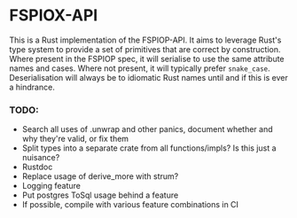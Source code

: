 # FSPIOX-API

This is a Rust implementation of the FSPIOP-API. It aims to leverage Rust's type system to provide
a set of primitives that are correct by construction. Where present in the FSPIOP spec, it will
serialise to use the same attribute names and cases. Where not present, it will typically prefer
`snake_case`. Deserialisation will always be to idiomatic Rust names until and if this is ever a
hindrance.

### TODO:
- Search all uses of .unwrap and other panics, document whether and why they're valid, or fix them
- Split types into a separate crate from all functions/impls? Is this just a nuisance?
- Rustdoc
- Replace usage of derive_more with strum?
- Logging feature
- Put postgres ToSql usage behind a feature
- If possible, compile with various feature combinations in CI
